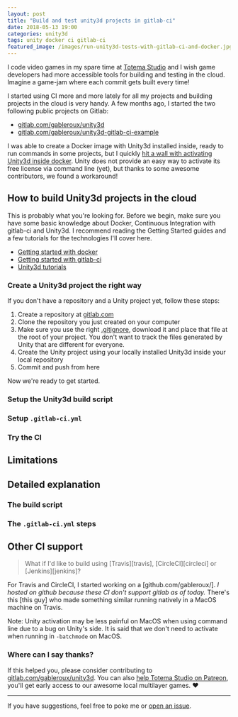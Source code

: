 ```yaml
---
layout: post
title: "Build and test unity3d projects in gitlab-ci"
date: 2018-05-13 19:00
categories: unity3d
tags: unity docker ci gitlab-ci
featured_image: /images/run-unity3d-tests-with-gitlab-ci-and-docker.jpg
---
```


I code video games in my spare time at [Totema Studio](https://totemastudio.com/) and I wish game developers had more accessible tools for building and testing in the cloud. Imagine a game-jam where each commit gets built every time!

<!-- more -->

I started using CI more and more lately for all my projects and building projects in the cloud is very handy. A few months ago, I started the two following public projects on Gitlab:

* [gitlab.com/gableroux/unity3d](https://gitlab.com/gableroux/unity3d)
* [gitlab.com/gableroux/unity3d-gitlab-ci-example](https://gitlab.com/gableroux/unity3d-gitlab-ci-example)

I was able to create a Docker image with Unity3d installed inside, ready to run commands in some projects, but I quickly [hit a wall with activating Unity3d inside docker](). Unity does not provide an easy way to activate its free license via command line (yet), but thanks to some awesome contributors, we found a workaround! 

## How to build Unity3d projects in the cloud

This is probably what you're looking for. Before we begin, make sure you have some basic knowledge about Docker, Continuous Integration with gitlab-ci and Unity3d. I recommend reading the Getting Started guides and a few tutorials for the technologies I'll cover here.

* [Getting started with docker](https://docs.docker.com/get-started/)
* [Getting started with gitlab-ci](https://docs.gitlab.com/ce/ci/quick_start/README.html)
* [Unity3d tutorials](https://unity3d.com/learn/tutorials)

### Create a Unity3d project the right way

If you don't have a repository and a Unity project yet, follow these steps:

1. Create a repository at [gitlab.com](https://gitlab.com)
2. Clone the repository you just created on your computer
3. Make sure you use the right [.gitignore](https://github.com/github/gitignore/blob/master/Unity.gitignore), download it and place that file at the root of your project. You don't want to track the files generated by Unity that are different for everyone.
4. Create the Unity project using your locally installed Unity3d inside your local repository
5. Commit and push from here

Now we're ready to get started.

### Setup the Unity3d build script

### Setup `.gitlab-ci.yml`

### Try the CI

## Limitations

## Detailed explanation

### The build script

### The `.gitlab-ci.yml` steps

## Other CI support

> What if I'd like to build using [Travis][travis], [CircleCI][circleci] or [Jenkins][jenkins]?

For Travis and CircleCI, I started working on a [github.com/gableroux/]. _I hosted on github because these CI don't support gitlab as of today._ There's this [this guy] who made something similar []() running natively in a MacOS machine on Travis.

Note: Unity activation may be less painful on MacOS when using command line due to a bug on Unity's side. It is said that we don't need to activate when running in `-batchmode` on MacOS.

### Where can I say thanks?

If this helped you, please consider contributing to [gitlab.com/gableroux/unity3d](https://gitlab.com/gableroux/unity3d). You can also [help Totema Studio on Patreon](https://patreon.com/totemastudio/), you'll get early access to our awesome local multilayer games. ❤

---

If you have suggestions, feel free to poke me or [open an issue](https://github.com/GabLeRoux/gableroux.github.io/issues).

[saglacio]: http://saglac.io
[totemastudio]: https://totemastudio.com